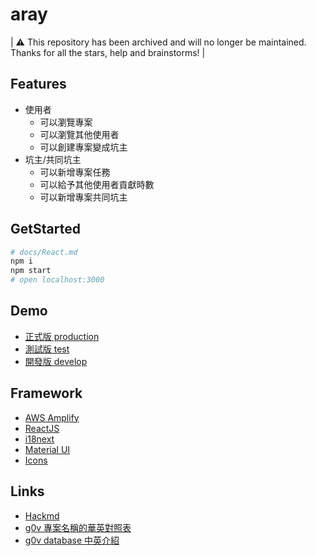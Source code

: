 # aray
| ⚠️ This repository has been archived and will no longer be maintained. Thanks for all the stars, help and brainstorms! |

## Features

- 使用者
  - 可以瀏覽專案
  - 可以瀏覽其他使用者
  - 可以創建專案變成坑主
- 坑主/共同坑主
  - 可以新增專案任務
  - 可以給予其他使用者貢獻時數
  - 可以新增專案共同坑主

## GetStarted

```bash
# docs/React.md
npm i
npm start
# open localhost:3000
```

## Demo

- [正式版 production](https://aray.g0v.tw/)
- [測試版 test](https://tst.aray.g0v.dev/)
- [開發版 develop](https://dev.aray.g0v.dev/)

## Framework

- [AWS Amplify](https://docs.amplify.aws/)
- [ReactJS](https://reactjs.org/)
- [i18next](https://www.i18next.com/)
- [Material UI](https://material-ui.com/)
- [Icons](https://material-ui.com/components/material-icons/)

## Links

- [Hackmd](https://g0v.hackmd.io/vJ7_irbLRQGMYF29C9mZGA)
- [g0v 專案名稱的華英對照表](https://docs.google.com/spreadsheets/d/1hFAl4CvtkPGAFY5QaXYXWki2GNXJkElebgonU3RHRdk/edit#gid=0)
- [g0v database 中英介紹](https://docs.google.com/spreadsheets/d/1C9-g1pvkfqBJbfkjPB0gvfBbBxVlWYJj6tTVwaI5_x8/edit#gid=0)
